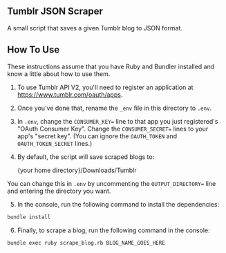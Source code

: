 Tumblr JSON Scraper
-------------------

A small script that saves a given Tumblr blog to JSON format.

## How To Use

These instructions assume that you have Ruby and Bundler installed and know a little about how to use them.

1) To use Tumblr API V2, you'll need to register an application at <https://www.tumblr.com/oauth/apps>.

2) Once you've done that, rename the `_env` file in this directory to `.env`.

3) In `.env`, change the `CONSUMER_KEY=` line to that app you just registered's "OAuth Consumer Key". Change the `CONSUMER_SECRET=` lines to your app's "secret key". (You can ignore the `OAUTH_TOKEN` and `OAUTH_TOKEN_SECRET` lines.)

4) By default, the script will save scraped blogs to:

    {your home directory}/Downloads/Tumblr

You can change this in `.env` by uncommenting the `OUTPUT_DIRECTORY=` line and entering the directory you want.

5) In the console, run the following command to install the dependencies:

```bash
bundle install
```

6) Finally, to scrape a blog, run the following command in the console:

```bash
bundle exec ruby scrape_blog.rb BLOG_NAME_GOES_HERE
```